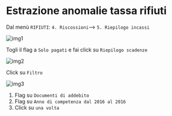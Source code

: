 # Estrazione anomalie tassa rifiuti 
Dal menù `RIFIUTI`: `4. Riscossioni`--> `5. Riepilogo incassi` 

![img1](https://user-images.githubusercontent.com/7601546/133889345-b803bf12-ef06-4ef4-ad67-707dca2f5c8d.png)

Togli il flag a `Solo pagati` e fai click su `Riepilogo scadenze`

![img2](https://user-images.githubusercontent.com/7601546/133890400-d223aba2-9adb-4481-b9f1-70b6e7452508.png)

Click su `Filtro` 

![img3](https://user-images.githubusercontent.com/7601546/133890526-7121620c-791b-43f5-a6a3-789b590c644a.png)

1. Flag su `Documenti di addebito` 
2. Flag su `Anno di competenza dal 2016 al 2016`
3. Click su `una volta` 
